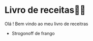 # Livro de receitas:woman_cook:

 Olá ! Bem vindo ao meu livro de receitras

- Strogonoff de frango

